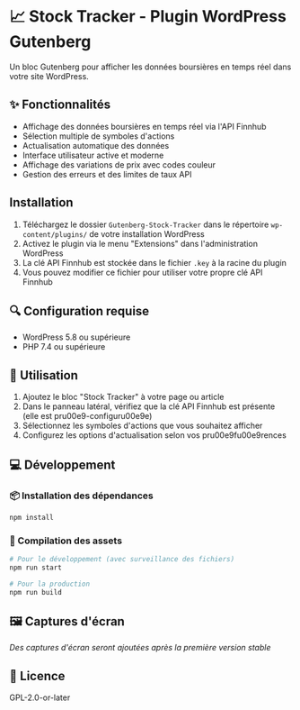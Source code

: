 # 📈 Stock Tracker - Plugin WordPress Gutenberg

Un bloc Gutenberg pour afficher les données boursières en temps réel dans votre site WordPress.

## ✨ Fonctionnalités

- Affichage des données boursières en temps réel via l'API Finnhub
- Sélection multiple de symboles d'actions
- Actualisation automatique des données
- Interface utilisateur active et moderne
- Affichage des variations de prix avec codes couleur
- Gestion des erreurs et des limites de taux API

## Installation

1. Téléchargez le dossier `Gutenberg-Stock-Tracker` dans le répertoire `wp-content/plugins/` de votre installation WordPress
2. Activez le plugin via le menu "Extensions" dans l'administration WordPress
3. La clé API Finnhub est stockée dans le fichier `.key` à la racine du plugin
4. Vous pouvez modifier ce fichier pour utiliser votre propre clé API Finnhub

## 🔍 Configuration requise

- WordPress 5.8 ou supérieure
- PHP 7.4 ou supérieure

## 🚀 Utilisation

1. Ajoutez le bloc "Stock Tracker" à votre page ou article
2. Dans le panneau latéral, vérifiez que la clé API Finnhub est présente (elle est pru00e9-configuru00e9e)
3. Sélectionnez les symboles d'actions que vous souhaitez afficher
4. Configurez les options d'actualisation selon vos pru00e9fu00e9rences

## 💻 Développement

### 📦 Installation des dépendances

```bash
npm install
```

### 🔨 Compilation des assets

```bash
# Pour le développement (avec surveillance des fichiers)
npm run start

# Pour la production
npm run build
```

## 🖼️ Captures d'écran

_Des captures d'écran seront ajoutées après la première version stable_

## 📄 Licence

GPL-2.0-or-later
